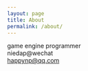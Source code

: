 ```yaml
---
layout: page
title: About
permalink: /about/
---
```


game engine programmer<br>
niedap@wechat<br>
happynp@qq.com
